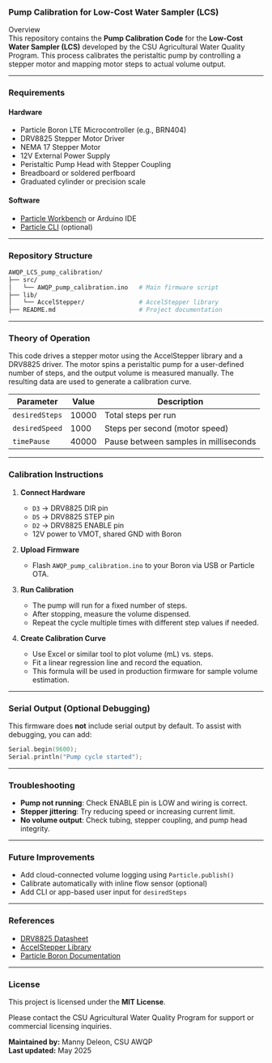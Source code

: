 ### Pump Calibration for Low-Cost Water Sampler (LCS)

Overview  
This repository contains the **Pump Calibration Code** for the **Low-Cost Water Sampler (LCS)** developed by the CSU Agricultural Water Quality Program. This process calibrates the peristaltic pump by controlling a stepper motor and mapping motor steps to actual volume output.

---

### Requirements
#### Hardware
- Particle Boron LTE Microcontroller (e.g., BRN404)
- DRV8825 Stepper Motor Driver
- NEMA 17 Stepper Motor
- 12V External Power Supply
- Peristaltic Pump Head with Stepper Coupling
- Breadboard or soldered perfboard
- Graduated cylinder or precision scale

#### Software
- [Particle Workbench](https://docs.particle.io/workbench/) or Arduino IDE
- [Particle CLI](https://docs.particle.io/tutorials/developer-tools/cli/) (optional)

---

### Repository Structure
```bash
AWQP_LCS_pump_calibration/
├── src/
│   └── AWQP_pump_calibration.ino   # Main firmware script
├── lib/
│   └── AccelStepper/               # AccelStepper library
├── README.md                       # Project documentation
```

---

### Theory of Operation
This code drives a stepper motor using the AccelStepper library and a DRV8825 driver. The motor spins a peristaltic pump for a user-defined number of steps, and the output volume is measured manually. The resulting data are used to generate a calibration curve.

| Parameter       | Value   | Description                            |
|----------------|---------|----------------------------------------|
| `desiredSteps` | 10000   | Total steps per run                    |
| `desiredSpeed` | 1000    | Steps per second (motor speed)         |
| `timePause`    | 40000   | Pause between samples in milliseconds  |

---

### Calibration Instructions

1. **Connect Hardware**
   - `D3` → DRV8825 DIR pin  
   - `D5` → DRV8825 STEP pin  
   - `D2` → DRV8825 ENABLE pin  
   - 12V power to VMOT, shared GND with Boron

2. **Upload Firmware**
   - Flash `AWQP_pump_calibration.ino` to your Boron via USB or Particle OTA.

3. **Run Calibration**
   - The pump will run for a fixed number of steps.
   - After stopping, measure the volume dispensed.
   - Repeat the cycle multiple times with different step values if needed.

4. **Create Calibration Curve**
   - Use Excel or similar tool to plot volume (mL) vs. steps.
   - Fit a linear regression line and record the equation.
   - This formula will be used in production firmware for sample volume estimation.

---

### Serial Output (Optional Debugging)
This firmware does **not** include serial output by default. To assist with debugging, you can add:

```cpp
Serial.begin(9600);
Serial.println("Pump cycle started");
```

---

### Troubleshooting
- **Pump not running**: Check ENABLE pin is LOW and wiring is correct.
- **Stepper jittering**: Try reducing speed or increasing current limit.
- **No volume output**: Check tubing, stepper coupling, and pump head integrity.

---

### Future Improvements
- Add cloud-connected volume logging using `Particle.publish()`
- Calibrate automatically with inline flow sensor (optional)
- Add CLI or app-based user input for `desiredSteps`

---

### References
- [DRV8825 Datasheet](https://www.ti.com/lit/ds/symlink/drv8825.pdf)
- [AccelStepper Library](http://www.airspayce.com/mikem/arduino/AccelStepper/)
- [Particle Boron Documentation](https://docs.particle.io/)

---

### License
This project is licensed under the **MIT License**.

Please contact the CSU Agricultural Water Quality Program for support or commercial licensing inquiries.

**Maintained by:** Manny Deleon, CSU AWQP  
**Last updated:** May 2025
